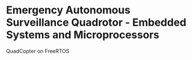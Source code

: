 # Emergency Autonomous Surveillance Quadrotor - Embedded Systems and Microprocessors
 QuadCopter on FreeRTOS
